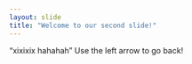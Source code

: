 ```yaml
---
layout: slide
title: "Welcome to our second slide!"
---
```

“xixixix hahahah”
Use the left arrow to go back!
